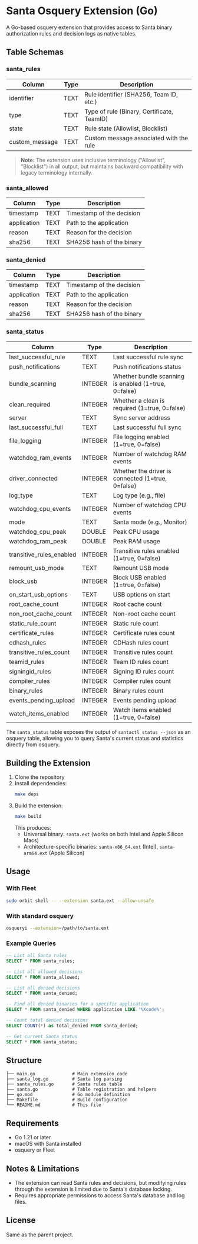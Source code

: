 # Santa Osquery Extension (Go)

A Go-based osquery extension that provides access to Santa binary authorization rules and decision logs as native tables.

## Table Schemas

### santa_rules
| Column         | Type   | Description                                 |
|---------------|--------|---------------------------------------------|
| identifier    | TEXT   | Rule identifier (SHA256, Team ID, etc.)     |
| type          | TEXT   | Type of rule (Binary, Certificate, TeamID)  |
| state         | TEXT   | Rule state (Allowlist, Blocklist)           |
| custom_message| TEXT   | Custom message associated with the rule      |

> **Note:** The extension uses inclusive terminology ("Allowlist", "Blocklist") in all output, but maintains backward compatibility with legacy terminology internally.

### santa_allowed
| Column      | Type   | Description                       |
|------------|--------|-----------------------------------|
| timestamp  | TEXT   | Timestamp of the decision         |
| application| TEXT   | Path to the application           |
| reason     | TEXT   | Reason for the decision           |
| sha256     | TEXT   | SHA256 hash of the binary         |

### santa_denied
| Column      | Type   | Description                       |
|------------|--------|-----------------------------------|
| timestamp  | TEXT   | Timestamp of the decision         |
| application| TEXT   | Path to the application           |
| reason     | TEXT   | Reason for the decision           |
| sha256     | TEXT   | SHA256 hash of the binary         |

### santa_status
| Column                      | Type    | Description                                                      |
|-----------------------------|---------|------------------------------------------------------------------|
| last_successful_rule        | TEXT    | Last successful rule sync                                        |
| push_notifications          | TEXT    | Push notifications status                                        |
| bundle_scanning             | INTEGER | Whether bundle scanning is enabled (1=true, 0=false)             |
| clean_required              | INTEGER | Whether a clean is required (1=true, 0=false)                    |
| server                      | TEXT    | Sync server address                                              |
| last_successful_full        | TEXT    | Last successful full sync                                        |
| file_logging                | INTEGER | File logging enabled (1=true, 0=false)                           |
| watchdog_ram_events         | INTEGER | Number of watchdog RAM events                                    |
| driver_connected            | INTEGER | Whether the driver is connected (1=true, 0=false)                |
| log_type                    | TEXT    | Log type (e.g., file)                                            |
| watchdog_cpu_events         | INTEGER | Number of watchdog CPU events                                    |
| mode                        | TEXT    | Santa mode (e.g., Monitor)                                       |
| watchdog_cpu_peak           | DOUBLE  | Peak CPU usage                                                   |
| watchdog_ram_peak           | DOUBLE  | Peak RAM usage                                                   |
| transitive_rules_enabled    | INTEGER | Transitive rules enabled (1=true, 0=false)                       |
| remount_usb_mode            | TEXT    | Remount USB mode                                                 |
| block_usb                   | INTEGER | Block USB enabled (1=true, 0=false)                              |
| on_start_usb_options        | TEXT    | USB options on start                                             |
| root_cache_count            | INTEGER | Root cache count                                                 |
| non_root_cache_count        | INTEGER | Non-root cache count                                             |
| static_rule_count           | INTEGER | Static rule count                                                |
| certificate_rules           | INTEGER | Certificate rules count                                          |
| cdhash_rules                | INTEGER | CDHash rules count                                               |
| transitive_rules_count      | INTEGER | Transitive rules count                                           |
| teamid_rules                | INTEGER | Team ID rules count                                              |
| signingid_rules             | INTEGER | Signing ID rules count                                           |
| compiler_rules              | INTEGER | Compiler rules count                                             |
| binary_rules                | INTEGER | Binary rules count                                               |
| events_pending_upload       | INTEGER | Events pending upload                                            |
| watch_items_enabled         | INTEGER | Watch items enabled (1=true, 0=false)                            |

The `santa_status` table exposes the output of `santactl status --json` as an osquery table, allowing you to query Santa's current status and statistics directly from osquery.

## Building the Extension

1. Clone the repository
2. Install dependencies:
   ```bash
   make deps
   ```
3. Build the extension:
   ```bash
   make build
   ```
   This produces:
   - Universal binary: `santa.ext` (works on both Intel and Apple Silicon Macs)
   - Architecture-specific binaries: `santa-x86_64.ext` (Intel), `santa-arm64.ext` (Apple Silicon)

## Usage

### With Fleet
```bash
sudo orbit shell -- --extension santa.ext --allow-unsafe
```

### With standard osquery
```bash
osqueryi --extension=/path/to/santa.ext
```

### Example Queries

```sql
-- List all Santa rules
SELECT * FROM santa_rules;

-- List all allowed decisions
SELECT * FROM santa_allowed;

-- List all denied decisions
SELECT * FROM santa_denied;

-- Find all denied binaries for a specific application
SELECT * FROM santa_denied WHERE application LIKE '%Xcode%';

-- Count total denied decisions
SELECT COUNT(*) as total_denied FROM santa_denied;

-- Get current Santa status
SELECT * FROM santa_status;
```

## Structure

```
├── main.go              # Main extension code
├── santa_log.go         # Santa log parsing
├── santa_rules.go       # Santa rules table
├── santa.go             # Table registration and helpers
├── go.mod               # Go module definition
├── Makefile             # Build configuration
└── README.md            # This file
```

## Requirements

- Go 1.21 or later
- macOS with Santa installed
- osquery or Fleet

## Notes & Limitations

- The extension can read Santa rules and decisions, but modifying rules through the extension is limited due to Santa's database locking.
- Requires appropriate permissions to access Santa's database and log files.

## License

Same as the parent project. 